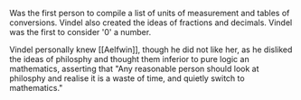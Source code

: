 Was the first person to compile a list of units of measurement and tables of conversions. Vindel also created the ideas of fractions and decimals. Vindel was the first to consider '0' a number.

Vindel personally knew [[Aelfwin]], though he did not like her, as he disliked the ideas of philosphy and thought them inferior to pure logic an mathematics, asserting that "Any reasonable person should look at philosphy and realise it is a waste of time, and quietly switch to mathematics."